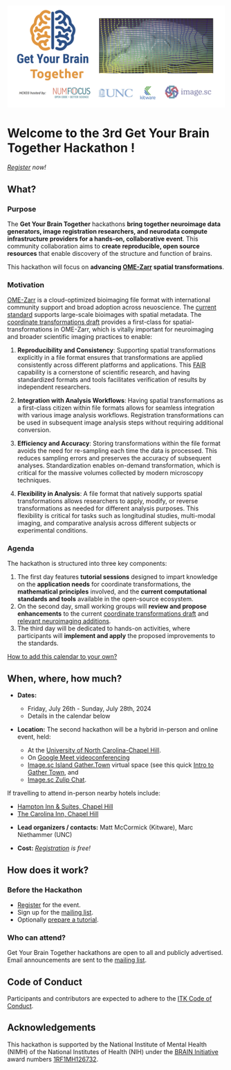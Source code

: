 <img alt="Get Your Brain Together HCK03" src="logos/banner.png">

# Welcome to the 3rd Get Your Brain Together Hackathon !

*[Register] now!*

## What?

### Purpose

The **Get Your Brain Together** hackathons **bring together neuroimage data
generators, image registration researchers, and neurodata compute
infrastructure providers for a hands-on, collaborative event**. This community
collaboration aims to **create reproducible, open source resources** that enable
discovery of the structure and function of brains.

This hackathon will focus on **advancing [OME-Zarr] spatial transformations**.

### Motivation

[OME-Zarr] is a cloud-optimized bioimaging file format with international community support and broad adoption across neuoscience. The [current standard] supports large-scale bioimages with spatial metadata. The [coordinate transformations draft] provides a first-class for spatial-transformations in OME-Zarr, which is vitally important for neuroimaging and broader scientific imaging practices to enable:

1. **Reproducibility and Consistency**: Supporting spatial transformations explicitly in a file format ensures that transformations are applied consistently across different platforms and applications. This [FAIR] capability is a cornerstone of scientific research, and having standardized formats and tools facilitates verification of results by independent researchers​​.

2. **Integration with Analysis Workflows**: Having spatial transformations as a first-class citizen within file formats allows for seamless integration with various image analysis workflows. Registration transformations can be used in subsequent image analysis steps without requiring additional conversion.

3. **Efficiency and Accuracy**: Storing transformations within the file format avoids the need for re-sampling each time the data is processed. This reduces sampling errors and preserves the accuracy of subsequent analyses. Standardization enables on-demand transformation, which is critical for the massive volumes collected by modern microscopy techniques.

4. **Flexibility in Analysis**: A file format that natively supports spatial transformations allows researchers to apply, modify, or reverse transformations as needed for different analysis purposes. This flexibility is critical for tasks such as longitudinal studies, multi-modal imaging, and comparative analysis across different subjects or experimental conditions.

### Agenda

The hackathon is structured into three key components:

1. The first day features **tutorial sessions** designed to impart knowledge on the **application needs** for coordinate transformations, the **mathematical principles** involved, and the **current computational standards and tools** available in the open-source ecosystem.
2. On the second day, small working groups will **review and propose enhancements** to the current [coordinate transformations draft] and [relevant neuroimaging additions].
3. The third day will be dedicated to hands-on activities, where participants will **implement and apply** the proposed improvements to the standards.

<div id="calendar-container">
</div>

<!--
Adapted from https://stackoverflow.com/questions/31821974/support-user-time-zone-in-embedded-google-calendar
https://github.com/NA-MIC/ProjectWeek/blob/b4295bddc01542ebb471d57169954b2770fd81fa/PW36_2022_Virtual/README.md
-->
<script src="https://cdnjs.cloudflare.com/ajax/libs/jstimezonedetect/1.0.7/jstz.min.js" integrity="sha512-pZ0i46J1zsMwPd2NQZ4IaL427jXE2RVHMk3uv/wPTNlBVp9AbB1L65/4YdrXRPLEmyZCkY9qYOOsQp44V4orHg==" crossorigin="anonymous"></script>

<!--
<iframe src="https://calendar.google.com/calendar/embed?height=600&wkst=1&bgcolor=%23ffffff&ctz=America%2FNew_York&mode=AGENDA&showNav=0&showTabs=1&showCalendars=0&title=1st%20Get%20Your%20Brain%20Together%20Hackathon&src=Y18zcjNyNzNycTRpbXN0cjkxMjVxOXY2ZDk4NEBncm91cC5jYWxlbmRhci5nb29nbGUuY29t&color=%23F6BF26" style="border:solid 1px #777" width="800" height="600" frameborder="0" scrolling="no"></iframe>
-->
<script type="text/javascript">
  var timezone = jstz.determine();
  var iframe_src = 'https://calendar.google.com/calendar/embed?height=600&wkst=1&bgcolor=%23ffffff&mode=MONTH&showNav=0&showTabs=1&showCalendars=0&title=2nd%20Get%20Your%20Brain%20Together%20Hackathon&src=Y18zcjNyNzNycTRpbXN0cjkxMjVxOXY2ZDk4NEBncm91cC5jYWxlbmRhci5nb29nbGUuY29t&color=%23F6BF26&dates=20240726%2f20240728&ctz=' + timezone.name()
  var iframe_html = '<iframe src="' + iframe_src + 'style="border: 0" width="800" height="600" frameborder="0" scrolling="no"></iframe>'
  document.getElementById('calendar-container').innerHTML = iframe_html;
</script>

[How to add this calendar to your own?](../common/Calendar.md)

## When, where, how much?

- **Dates:**
  * Friday, July 26th - Sunday, July 28th, 2024
  * Details in the calendar below

- **Location:** The second hackathon will be a hybrid in-person and online event, held:
  * At the [University of North Carolina-Chapel
    Hill](https://www.unc.edu/visitors/).
  * On [Google Meet videoconferencing](https://meet.google.com/jtd-ckkd-xjf)
  * [Image.sc Island Gather.Town](https://j.mp/imagesc-island) virtual space (see this quick [Intro to Gather Town](https://docs.google.com/document/d/1QeDJXPKSdcRAINPeCNnWcNmVlCfjrc5abrHnEG39ABA/edit?usp=sharing), and
  * [Image.sc Zulip Chat](https://imagesc.zulipchat.com/#narrow/stream/446321-.5B2024-07.5D-Get-Your-Brain-Together-Hackathon-03).

If travelling to attend in-person nearby hotels include:

  * [Hampton Inn & Suites, Chapel Hill](https://www.hilton.com/en/hotels/rducohx-hampton-suites-chapel-hill-carrboro-downtown/?SEO_id=GMB-AMER-HX-RDUCOHX&y_source=1_MjA4Mzg2Mi03MTUtbG9jYXRpb24ud2Vic2l0ZQ%3D%3D)
  * [The Carolina Inn, Chapel Hill](https://www.hyatt.com/en-US/hotel/north-carolina/the-carolina-inn/rdudc?src=corp_lclb_gmb_seo_rdudc)

- **Lead organizers / contacts:** Matt McCormick (Kitware), Marc Niethammer (UNC)

- **Cost:** *[Registration] is free!*

## How does it work?

### Before the Hackathon

- [Register](https://forms.gle/Z1Xzknz6Uxh5A7RZ7) for the event.
- Sign up for the [mailing list](https://groups.google.com/g/brain_straight_hackathon_announcements).
- Optionally [prepare a tutorial](https://github.com/InsightSoftwareConsortium/GetYourBrainTogether/issues/new?assignees=thewtex&labels=tutorial%2Cevent%3AHCK03_2024_UNC&projects=&template=schedule-a-tutorial.yml&title=Tutorial%3A+My+tutorial+name).

### Who can attend?

Get Your Brain Together hackathons are open to all and publicly advertised. Email announcements are sent to the [mailing list](https://groups.google.com/g/brain_straight_hackathon_announcements).

## Code of Conduct

Participants and contributors are expected to adhere to the [ITK Code of Conduct](https://github.com/InsightSoftwareConsortium/ITK/blob/master/CODE_OF_CONDUCT.md).

## Acknowledgements

This hackathon is supported by the National Institute of Mental Health (NIMH) of the National Institutes of Health (NIH) under the [BRAIN Initiative](https://braininitiative.nih.gov/) award numbers [1RF1MH126732](https://projectreporter.nih.gov/project_info_description.cfm?aid=10259930).

[OME-Zarr]: http://dx.doi.org/10.1007/s00418-023-02209-1
[current standard]: https://ngff.openmicroscopy.org/latest/
[coordinate transformations draft]: https://github.com/ome/ngff/pull/138
[relevant neuroimaging additions]: https://github.com/ome/ngff/issues/208
[FAIR]: https://www.ncbi.nlm.nih.gov/pmc/articles/PMC4792175/
[Registration]: https://forms.gle/LL4quQsbSWawKYSa6
[Register]: https://forms.gle/LL4quQsbSWawKYSa6
